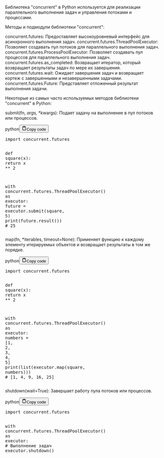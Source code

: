 <p>Библиотека "concurrent" в Python используется для реализации параллельного выполнения задач и управления потоками и процессами.</p>
<p>Методы и подмодули библиотеки "concurrent":</p>
<p>concurrent.futures: Предоставляет высокоуровневый интерфейс для асинхронного выполнения задач.
concurrent.futures.ThreadPoolExecutor: Позволяет создавать пул потоков для параллельного выполнения задач.
concurrent.futures.ProcessPoolExecutor: Позволяет создавать пул процессов для параллельного выполнения задач.
concurrent.futures.as_completed: Возвращает итератор, который возвращает результаты задач по мере их завершения.
concurrent.futures.wait: Ожидает завершения задач и возвращает кортеж с завершенными и незавершенными задачами.
concurrent.futures.Future: Представляет отложенный результат выполнения задачи.</p>
<p>Некоторые из самых часто используемых методов библиотеки "concurrent" в Python:</p>
<p>submit(fn, <em>args, </em>*kwargs): Подает задачу на выполнение в пул потоков или процессов.</p>
<div class="code_element"><div class="lang_line"><text>python</text><button class="copy_code_button" onclick="CopyCode(this)"><svg style="width: 1.2em;height: 1.2em;" aria-hidden="true" xmlns="http://www.w3.org/2000/svg" fill="none" viewBox="0 0 24 24"><path stroke="currentColor" stroke-linecap="round" stroke-linejoin="round" stroke-width="2" d="M15 4h3a1 1 0 0 1 1 1v15a1 1 0 0 1-1 1H6a1 1 0 0 1-1-1V5a1 1 0 0 1 1-1h3m0 3h6m-5-4v4h4V3h-4Z"/></svg><text>Copy code</text></button></div><div class="code"><div class="highlight"><pre><span></span><span class="kn">import</span> <span class="nn">concurrent.futures</span>

<span class="k">def</span> <span class="nf">square</span><span class="p">(</span><span class="n">x</span><span class="p">):</span>
    <span class="k">return</span> <span class="n">x</span> <span class="o">**</span> <span class="mi">2</span>

<span class="k">with</span> <span class="n">concurrent</span><span class="o">.</span><span class="n">futures</span><span class="o">.</span><span class="n">ThreadPoolExecutor</span><span class="p">()</span> <span class="k">as</span> <span class="n">executor</span><span class="p">:</span>
    <span class="n">future</span> <span class="o">=</span> <span class="n">executor</span><span class="o">.</span><span class="n">submit</span><span class="p">(</span><span class="n">square</span><span class="p">,</span> <span class="mi">5</span><span class="p">)</span>
    <span class="nb">print</span><span class="p">(</span><span class="n">future</span><span class="o">.</span><span class="n">result</span><span class="p">())</span>  <span class="c1"># 25</span>
</pre></div></div></div>

<p>map(fn, *iterables, timeout=None): Применяет функцию к каждому элементу итерируемых объектов и возвращает результаты в том же порядке.</p>
<div class="code_element"><div class="lang_line"><text>python</text><button class="copy_code_button" onclick="CopyCode(this)"><svg style="width: 1.2em;height: 1.2em;" aria-hidden="true" xmlns="http://www.w3.org/2000/svg" fill="none" viewBox="0 0 24 24"><path stroke="currentColor" stroke-linecap="round" stroke-linejoin="round" stroke-width="2" d="M15 4h3a1 1 0 0 1 1 1v15a1 1 0 0 1-1 1H6a1 1 0 0 1-1-1V5a1 1 0 0 1 1-1h3m0 3h6m-5-4v4h4V3h-4Z"/></svg><text>Copy code</text></button></div><div class="code"><div class="highlight"><pre><span></span><span class="kn">import</span> <span class="nn">concurrent.futures</span>

<span class="k">def</span> <span class="nf">square</span><span class="p">(</span><span class="n">x</span><span class="p">):</span>
    <span class="k">return</span> <span class="n">x</span> <span class="o">**</span> <span class="mi">2</span>

<span class="k">with</span> <span class="n">concurrent</span><span class="o">.</span><span class="n">futures</span><span class="o">.</span><span class="n">ThreadPoolExecutor</span><span class="p">()</span> <span class="k">as</span> <span class="n">executor</span><span class="p">:</span>
    <span class="n">numbers</span> <span class="o">=</span> <span class="p">[</span><span class="mi">1</span><span class="p">,</span> <span class="mi">2</span><span class="p">,</span> <span class="mi">3</span><span class="p">,</span> <span class="mi">4</span><span class="p">,</span> <span class="mi">5</span><span class="p">]</span>
    <span class="nb">print</span><span class="p">(</span><span class="nb">list</span><span class="p">(</span><span class="n">executor</span><span class="o">.</span><span class="n">map</span><span class="p">(</span><span class="n">square</span><span class="p">,</span> <span class="n">numbers</span><span class="p">)))</span>  <span class="c1"># [1, 4, 9, 16, 25]</span>
</pre></div></div></div>

<p>shutdown(wait=True): Завершает работу пула потоков или процессов.</p>
<div class="code_element"><div class="lang_line"><text>python</text><button class="copy_code_button" onclick="CopyCode(this)"><svg style="width: 1.2em;height: 1.2em;" aria-hidden="true" xmlns="http://www.w3.org/2000/svg" fill="none" viewBox="0 0 24 24"><path stroke="currentColor" stroke-linecap="round" stroke-linejoin="round" stroke-width="2" d="M15 4h3a1 1 0 0 1 1 1v15a1 1 0 0 1-1 1H6a1 1 0 0 1-1-1V5a1 1 0 0 1 1-1h3m0 3h6m-5-4v4h4V3h-4Z"/></svg><text>Copy code</text></button></div><div class="code"><div class="highlight"><pre><span></span><span class="kn">import</span> <span class="nn">concurrent.futures</span>

<span class="k">with</span> <span class="n">concurrent</span><span class="o">.</span><span class="n">futures</span><span class="o">.</span><span class="n">ThreadPoolExecutor</span><span class="p">()</span> <span class="k">as</span> <span class="n">executor</span><span class="p">:</span>
    <span class="c1"># Выполнение задач</span>
    <span class="n">executor</span><span class="o">.</span><span class="n">shutdown</span><span class="p">()</span>
</pre></div></div></div>